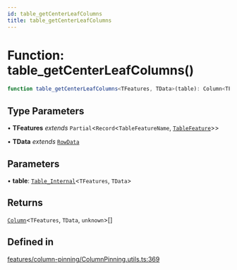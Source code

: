 ```yaml
---
id: table_getCenterLeafColumns
title: table_getCenterLeafColumns
---
```


# Function: table\_getCenterLeafColumns()

```ts
function table_getCenterLeafColumns<TFeatures, TData>(table): Column<TFeatures, TData, unknown>[]
```

## Type Parameters

• **TFeatures** *extends* `Partial`\<`Record`\<`TableFeatureName`, [`TableFeature`](../interfaces/tablefeature.md)\>\>

• **TData** *extends* [`RowData`](../type-aliases/rowdata.md)

## Parameters

• **table**: [`Table_Internal`](../type-aliases/table_internal.md)\<`TFeatures`, `TData`\>

## Returns

[`Column`](../type-aliases/column.md)\<`TFeatures`, `TData`, `unknown`\>[]

## Defined in

[features/column-pinning/ColumnPinning.utils.ts:369](https://github.com/TanStack/table/blob/main/packages/table-core/src/features/column-pinning/ColumnPinning.utils.ts#L369)
